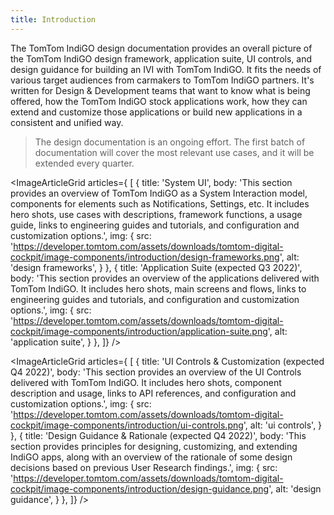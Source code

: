 ```yaml
---
title: Introduction
---
```


The TomTom IndiGO design documentation provides an overall picture of the TomTom IndiGO design 
framework, application suite, UI controls, and design guidance for building an IVI with TomTom 
IndiGO. It fits the needs of various target audiences from carmakers to TomTom IndiGO partners.
It's written for Design & Development teams that want to know what is being offered, how the 
TomTom IndiGO stock applications work, how they can extend and customize those applications or 
build new applications in a consistent and unified way.

<Blockquote>
    The design documentation is an ongoing effort. The first batch of documentation will cover the 
    most relevant use cases, and it will be extended every quarter.
</Blockquote>

<ImageArticleGrid articles={
 [
   {
     title: 'System UI',
     body: 'This section provides an overview of TomTom IndiGO as a System Interaction model, components for elements such as Notifications, Settings, etc. It includes hero shots, use cases with descriptions, framework functions, a usage guide, links to engineering guides and tutorials, and configuration and customization options.',
     img: {
       src: 'https://developer.tomtom.com/assets/downloads/tomtom-digital-cockpit/image-components/introduction/design-frameworks.png',
       alt: 'design frameworks',
     }
   },
  {
     title: 'Application Suite (expected Q3 2022)',
     body: 'This section provides an overview of the applications delivered with TomTom IndiGO. It includes hero shots, main screens and flows, links to engineering guides and tutorials, and configuration and customization options.',
     img: {
       src: 'https://developer.tomtom.com/assets/downloads/tomtom-digital-cockpit/image-components/introduction/application-suite.png',
       alt: 'application suite',
     }
   },
 ]}
/>

<ImageArticleGrid articles={
 [
  {
     title: 'UI Controls & Customization (expected Q4 2022)',
     body: 'This section provides an overview of the UI Controls delivered with TomTom IndiGO. It includes hero shots, component description and usage, links to API references, and configuration and customization options.',
     img: {
       src: 'https://developer.tomtom.com/assets/downloads/tomtom-digital-cockpit/image-components/introduction/ui-controls.png',
       alt: 'ui controls',
     }
   },
  {
     title: 'Design Guidance & Rationale (expected Q4 2022)',
     body: 'This section provides principles for designing, customizing, and extending IndiGO apps, along with an overview of the rationale of some design decisions based on previous User Research findings.',
     img: {
       src: 'https://developer.tomtom.com/assets/downloads/tomtom-digital-cockpit/image-components/introduction/design-guidance.png',
       alt: 'design guidance',
     }
   },
 ]}
/>